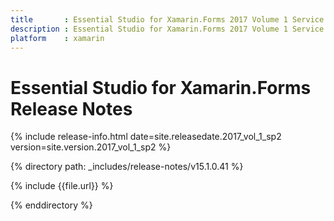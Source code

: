 ```yaml
---
title       : Essential Studio for Xamarin.Forms 2017 Volume 1 Service Pack 2 Release Notes
description : Essential Studio for Xamarin.Forms 2017 Volume 1 Service Pack 2 Release Notes
platform    : xamarin
---
```


# Essential Studio for Xamarin.Forms Release Notes

{% include release-info.html date=site.releasedate.2017_vol_1_sp2 version=site.version.2017_vol_1_sp2 %} 

{% directory path: _includes/release-notes/v15.1.0.41 %}

{% include {{file.url}} %}

{% enddirectory %}